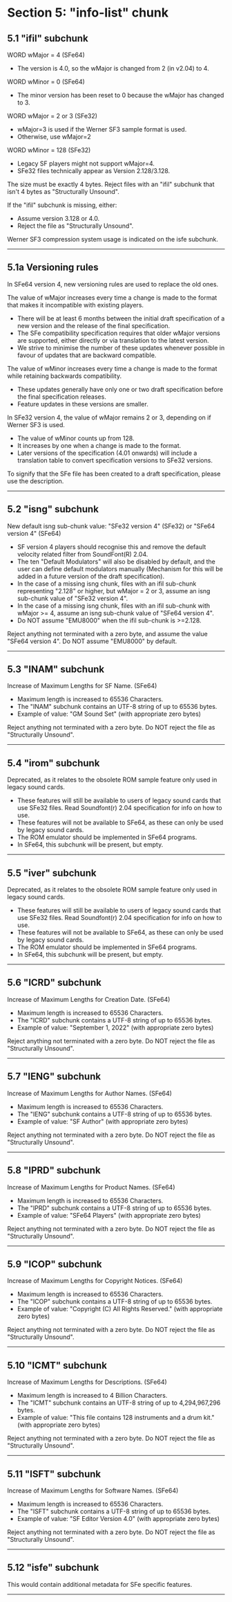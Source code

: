 # Section 5: "info-list" chunk

## 5.1 "ifil" subchunk

WORD wMajor = 4 (SFe64)

- The version is 4.0, so the wMajor is changed from 2 (in v2.04) to 4.

WORD wMinor = 0 (SFe64)

- The minor version has been reset to 0 because the wMajor has changed to 3.

WORD wMajor = 2 or 3 (SFe32)

- wMajor=3 is used if the Werner SF3 sample format is used.
- Otherwise, use wMajor=2

WORD wMinor = 128 (SFe32)

- Legacy SF players might not support wMajor=4.
- SFe32 files technically appear as Version 2.128/3.128.

The size must be exactly 4 bytes. Reject files with an "ifil" subchunk that isn't 4 bytes as "Structurally Unsound".

If the "ifil" subchunk is missing, either:

- Assume version 3.128 or 4.0.
- Reject the file as "Structurally Unsound".

Werner SF3 compression system usage is indicated on the isfe subchunk.

* * *

## 5.1a Versioning rules

In SFe64 version 4, new versioning rules are used to replace the old ones.

The value of wMajor increases every time a change is made to the format that makes it incompatible with existing players.

- There will be at least 6 months between the initial draft specification of a new version and the release of the final specification.
- The SFe compatibility specification requires that older wMajor versions are supported, either directly or via translation to the latest version.
- We strive to minimise the number of these updates whenever possible in favour of updates that are backward compatible.

The value of wMinor increases every time a change is made to the format while retaining backwards compatibility.

- These updates generally have only one or two draft specification before the final specification releases.
- Feature updates in these versions are smaller.

In SFe32 version 4, the value of wMajor remains 2 or 3, depending on if Werner SF3 is used.

- The value of wMinor counts up from 128.
- It increases by one when a change is made to the format.
- Later versions of the specification (4.01 onwards) will include a translation table to convert specification versions to SFe32 versions.

To signify that the SFe file has been created to a draft specification, please use the description.

* * *

## 5.2 "isng" subchunk

New default isng sub-chunk value: "SFe32 version 4" (SFe32) or "SFe64 version 4" (SFe64)

- SF version 4 players should recognise this and remove the default velocity related filter from SoundFont(R) 2.04.
- The ten "Default Modulators" will also be disabled by default, and the user can define default modulators manually (Mechanism for this will be added in a future version of the draft specification).
- In the case of a missing isng chunk, files with an ifil sub-chunk representing "2.128" or higher, but wMajor = 2 or 3, assume an isng sub-chunk value of "SFe32 version 4".
- In the case of a missing isng chunk, files with an ifil sub-chunk with wMajor >= 4, assume an isng sub-chunk value of "SFe64 version 4".
- Do NOT assume "EMU8000" when the ifil sub-chunk is >=2.128.

Reject anything not terminated with a zero byte, and assume the value "SFe64 version 4". Do NOT assume "EMU8000" by default.

* * *

## 5.3 "INAM" subchunk

Increase of Maximum Lengths for SF Name. (SFe64)

- Maximum length is increased to 65536 Characters.
- The "INAM" subchunk contains an UTF-8 string of up to 65536 bytes.
- Example of value: "GM Sound Set" (with appropriate zero bytes)

Reject anything not terminated with a zero byte. Do NOT reject the file as "Structurally Unsound".

* * *

## 5.4 "irom" subchunk

Deprecated, as it relates to the obsolete ROM sample feature only used in legacy sound cards.

- These features will still be available to users of legacy sound cards that use SFe32 files. Read Soundfont(r) 2.04 specification for info on how to use.
- These features will not be available to SFe64, as these can only be used by legacy sound cards.
- The ROM emulator should be implemented in SFe64 programs.
- In SFe64, this subchunk will be present, but empty.

* * *

## 5.5 "iver" subchunk

Deprecated, as it relates to the obsolete ROM sample feature only used in legacy sound cards.

- These features will still be available to users of legacy sound cards that use SFe32 files. Read Soundfont(r) 2.04 specification for info on how to use.
- These features will not be available to SFe64, as these can only be used by legacy sound cards.
- The ROM emulator should be implemented in SFe64 programs.
- In SFe64, this subchunk will be present, but empty.

* * *

## 5.6 "ICRD" subchunk

Increase of Maximum Lengths for Creation Date. (SFe64)

- Maximum length is increased to 65536 Characters.
- The "ICRD" subchunk contains a UTF-8 string of up to 65536 bytes.
- Example of value: "September 1, 2022" (with appropriate zero bytes)

Reject anything not terminated with a zero byte. Do NOT reject the file as "Structurally Unsound".

* * *

## 5.7 "IENG" subchunk

Increase of Maximum Lengths for Author Names. (SFe64)

- Maximum length is increased to 65536 Characters.
- The "IENG" subchunk contains a UTF-8 string of up to 65536 bytes.
- Example of value: "SF Author" (with appropriate zero bytes)

Reject anything not terminated with a zero byte. Do NOT reject the file as "Structurally Unsound".

* * *

## 5.8 "IPRD" subchunk

Increase of Maximum Lengths for Product Names. (SFe64)

- Maximum length is increased to 65536 Characters.
- The "IPRD" subchunk contains a UTF-8 string of up to 65536 bytes.
- Example of value: "SFe64 Players" (with appropriate zero bytes)

Reject anything not terminated with a zero byte. Do NOT reject the file as "Structurally Unsound".

* * *

## 5.9 "ICOP" subchunk

Increase of Maximum Lengths for Copyright Notices. (SFe64)

- Maximum length is increased to 65536 Characters.
- The "ICOP" subchunk contains a UTF-8 string of up to 65536 bytes.
- Example of value: "Copyright (C) All Rights Reserved." (with appropriate zero bytes)

Reject anything not terminated with a zero byte. Do NOT reject the file as "Structurally Unsound".

* * *

## 5.10 "ICMT" subchunk

Increase of Maximum Lengths for Descriptions. (SFe64)

- Maximum length is increased to 4 Billion Characters.
- The "ICMT" subchunk contains an UTF-8 string of up to 4,294,967,296 bytes.
- Example of value: "This file contains 128 instruments and a drum kit." (with appropriate zero bytes)

Reject anything not terminated with a zero byte. Do NOT reject the file as "Structurally Unsound".

* * *

## 5.11 "ISFT" subchunk

Increase of Maximum Lengths for Software Names. (SFe64)

- Maximum length is increased to 65536 Characters.
- The "ISFT" subchunk contains a UTF-8 string of up to 65536 bytes.
- Example of value: "SF Editor Version 4.0" (with appropriate zero bytes)

Reject anything not terminated with a zero byte. Do NOT reject the file as "Structurally Unsound".

* * *

## 5.12 "isfe" subchunk

This would contain additional metadata for SFe specific features.

* * *

&nbsp;